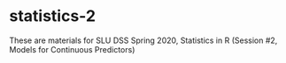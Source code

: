 # statistics-2

These are materials for SLU DSS Spring 2020, Statistics in R (Session #2, Models for Continuous Predictors)
